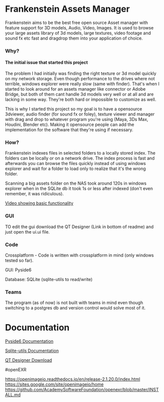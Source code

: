 # Frankenstein Assets Manager

Frankenstein aims to be the best free open source Asset manager with feature support for 3D models, Audio, Video,
Images. It is used to browse your large assets library of 3d models, large textures, video footage and sound fx etc fast and dragdrop them into your application of choice.

### Why?
#### The initial issue that started this project
The problem I had initially was finding the right texture or 3d model quickly on my network storage. Even though performance to the drives where not terrible, windows explorer were really slow (same with finder). That's when I started to look around for an assets manager like connector or Adobe Bridge, but both of them cant handle 3d models very well or at all and are lacking in some way. They're both hard or impossible to customize as well.

This is why I started this project so my goal is to have a opensource 3dviewer, audio finder (for sound fx or foley), texture viewer and manager with drag and drop to whatever program you're using (Maya, 3Ds Max, Houdini, Blender etc). Making it opensource people can add the implementation for the software that they're using if necessary.

### How?
Frankenstein indexes files in selected folders to a locally stored index. The folders can be locally or on a network drive. The index process is fast and afterwards you can browse the files quickly instead of using windows explorer and wait for a folder to load only to realize that it's the wrong folder. 

Scanning a big assets folder on the NAS took around 120s in windows explorer when in the SQLite db it took 1s or less after indexed (don't even remember, it was ridiculous).

[Video showing basic functionality](https://www.youtube.com/watch?v=IhL5Lrm5JWU)

### GUI

TO edit the gui download the QT Designer (Link in bottom of readme) and just open the ui.ui file.

### Code

Crossplatform - Code is written with crossplatform in mind (only windows tested so far).

GUI: Pyside6

Database: SQLite (sqlite-utils to read/write)

### Teams
The program (as of now) is not built with teams in mind even though switching to a postgres db and version control would solve most of it. 

# Documentation

[Pyside6 Documentation](https://doc.qt.io/qtforpython/contents.html)

[Sqlite-utils Documentation](https://sqlite-utils.datasette.io/en/stable/python-api.html)

[QT Designer Download](https://build-system.fman.io/qt-designer-download)



#openEXR

https://openimageio.readthedocs.io/en/release-2.1.20.0/index.html
https://sites.google.com/site/openimageio/home
https://github.com/AcademySoftwareFoundation/openexr/blob/master/INSTALL.md
